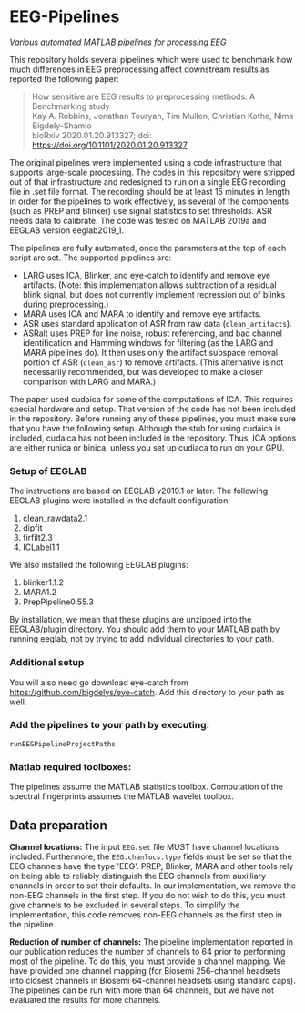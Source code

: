 # EEG-Pipelines
*Various automated MATLAB pipelines for processing EEG*

This repository holds several pipelines which were used to benchmark how
much differences in EEG preprocessing affect downstream results as reported
the following paper: 

> How sensitive are EEG results to preprocessing methods: A Benchmarking study  
> Kay A. Robbins, Jonathan Touryan, Tim Mullen, Christian Kothe, Nima Bigdely-Shamlo  
> bioRxiv 2020.01.20.913327; doi: https://doi.org/10.1101/2020.01.20.913327 

The original pipelines were implemented using a code infrastructure
that supports large-scale processing. The codes in this repository were 
stripped out of that infrastructure and redesigned to run on a single EEG
recording file in .set file format. The recording should be at least 15 
minutes in length in order for the pipelines to work effectively, as several
of the components (such as PREP and Blinker) use signal statistics
to set thresholds. ASR needs data to calibrate.  The code was tested on MATLAB
2019a and EEGLAB version eeglab2019_1. 

The pipelines are fully automated, once the parameters at the top of 
each script are set. The supported pipelines are:
  * LARG uses ICA, Blinker, and eye-catch to identify and remove eye artifacts. (Note: this implementation allows subtraction of a residual blink signal, but does not currently implement regression out of blinks during preprocessing.)
  * MARA uses ICA and MARA to identify and remove eye artifacts.
  * ASR uses standard application of ASR from raw data (`clean_artifacts`).
  * ASRalt uses PREP for line noise, robust referencing, 
    and bad channel identification and Hamming windows for filtering (as the
    LARG and MARA pipelines do). It then uses only the artifact subspace 
    removal portion of ASR (`clean_asr`) to remove artifacts.
    (This alternative is not necessarily recommended, but was developed to
     make a closer comparison with LARG and MARA.)

The paper used cudaica for some of the computations of ICA. This requires special hardware and setup. That version of the code has not been included in the repository.
Before running any of these pipelines, you must make sure that you have the following setup.
Although the stub for using cudaica is included, cudaica has not been included in the
repository. Thus, ICA options are either runica or binica, unless you set up cudiaca to run
on your GPU.

### Setup of EEGLAB
The instructions are based on EEGLAB v2019.1 or later. The following
EEGLAB plugins were installed in the default configuration:
 1. clean_rawdata2.1
 2. dipfit
 3. firfilt2.3
 4. ICLabel1.1  

We also installed the following EEGLAB plugins:
 1. blinker1.1.2
 2. MARA1.2
 3. PrepPipeline0.55.3

By installation, we mean that these plugins are unzipped into the EEGLAB/plugin directory.
You should add them to your MATLAB path by running eeglab, not by trying to 
add individual directories to your path.

### Additional setup
You will also need go download eye-catch from https://github.com/bigdelys/eye-catch.
Add this directory to your path as well.

### Add the pipelines to your path by executing:
    runEEGPipelineProjectPaths

### Matlab required toolboxes:
The pipelines assume the MATLAB statistics toolbox. Computation of the spectral
fingerprints assumes the MATLAB wavelet toolbox.

## Data preparation

**Channel locations:** The input `EEG.set` file MUST have channel locations included. Furthermore, the 
`EEG.chanlocs.type` fields must be set so that the EEG channels have the
type 'EEG'. PREP, Blinker, MARA and other tools
rely on being able to reliably distinguish the EEG channels from auxilliary
channels in order to set their defaults. In our implementation, we remove 
the non-EEG channels in the first step.  If you do not wish to do this, you 
must give channels to be excluded in several steps. To simplify the 
implementation, this code removes non-EEG channels as the first step in the 
pipeline. 

**Reduction of number of channels:** The pipeline implementation reported
in our publication reduces the number of channels to 64 prior to performing
most of the pipeline. To do this, you must provide a channel mapping. We have
provided one channel mapping (for Biosemi 256-channel headsets into closest
channels in Biosemi 64-channel headsets using standard caps). The pipelines
can be run with more than 64 channels, but we have not evaluated the results
for more channels.

